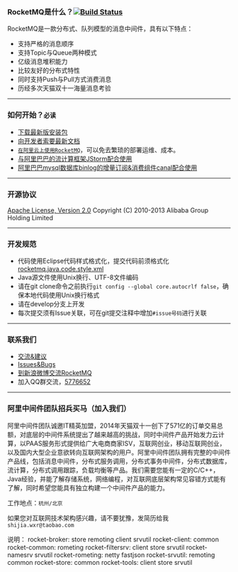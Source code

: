 ### RocketMQ是什么？[![Build Status](https://travis-ci.org/alibaba/RocketMQ.svg?branch=develop)](https://travis-ci.org/alibaba/RocketMQ)
RocketMQ是一款分布式、队列模型的消息中间件，具有以下特点：

* 支持严格的消息顺序
* 支持Topic与Queue两种模式
* 亿级消息堆积能力
* 比较友好的分布式特性
* 同时支持Push与Pull方式消费消息
* 历经多次天猫双十一海量消息考验

----------

### 如何开始？`必读`
* [下载最新版安装包](https://github.com/alibaba/RocketMQ/releases)
* [向开发者索要最新文档](https://github.com/alibaba/RocketMQ/issues/1)
* [`在阿里云上使用RocketMQ`](http://www.aliyun.com/product/ons)，可以免去繁琐的部署运维、成本。
* [与阿里巴巴的流计算框架JStorm配合使用](https://github.com/alibaba/jstorm)
* [阿里巴巴mysql数据库binlog的增量订阅&消费组件canal配合使用](https://github.com/alibaba/canal)


----------

### 开源协议
[Apache License, Version 2.0](http://www.apache.org/licenses/LICENSE-2.0.html) Copyright (C) 2010-2013 Alibaba Group Holding Limited

----------

### 开发规范
* 代码使用Eclipse代码样式格式化，提交代码前须格式化[rocketmq.java.code.style.xml](https://github.com/alibaba/RocketMQ/blob/master/docs/rocketmq.java.code.style.xml)
* Java源文件使用Unix换行、UTF-8文件编码
* 请在git clone命令之前执行`git config --global core.autocrlf false`，确保本地代码使用Unix换行格式
* 请在develop分支上开发
* 每次提交须有Issue关联，可在git提交注释中增加`#issue号码`进行关联

----------

### 联系我们
* [交流&建议](https://groups.google.com/forum/?hl=en#!forum/rocketmq)
* [Issues&Bugs](https://github.com/alibaba/RocketMQ/issues/new)
* [到新浪微博交流RocketMQ](http://q.weibo.com/1628465)
* 加入QQ群交流，[5776652](http://url.cn/Knxm0o)

----------

### 阿里中间件团队招兵买马（加入我们）

阿里中间件团队诚邀IT精英加盟，2014年天猫双十一创下了571亿的订单交易总额，对底层的中间件系统提出了越来越高的挑战，同时中间件产品开始发力云计算，以PAAS服务形式提供给广大电商商家ISV，互联网创业，移动互联网创业，以及国内大型企业意欲转向互联网架构的用户。阿里中间件团队拥有完整的中间件产品线，包括消息中间件，分布式服务调用，分布式事务中间件，分布式数据库，流计算，分布式调用跟踪，负载均衡等产品。我们需要您能有一定的C/C++，Java经验，并能了解存储系统，网络编程，对互联网底层架构常见容错方式能有了解，同时希望您能具有独立构建一个中间件产品的能力。

工作地点：`杭州/北京`

如果您对互联网技术架构感兴趣，请不要犹豫，发简历给我 `shijia.wxr@taobao.com`


说明：
	rocket-broker:
			store
			remoting
			client
			srvutil
	rocket-client:
			common
	rocket-common:
			rometing
	rocket-filtersrv:
			client
			store
			srvutil
	rocket-namesrv
			srvutil
	rocket-rometing:
			netty fastjson
	rocket-srvutil:
			remoting
			common
	rocket-store:
			common
	rocket-tools:
			client
			store
			srvutil

